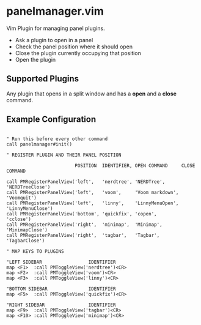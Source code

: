 # panelmanager.vim

Vim Plugin for managing panel plugins.

* Ask a plugin to open in a panel
* Check the panel position where it should open
* Close the plugin currently occupying that position
* Open the plugin

## Supported Plugins

Any plugin that opens in a split window and has a **open** and a **close**
command.

## Example Configuration

```vim

" Run this before every other command
call panelmanager#init()

" REGISTER PLUGIN AND THEIR PANEL POSITION

                         POSITION  IDENTIFIER, OPEN COMMAND     CLOSE COMMAND

call PMRegisterPanelView('left',   'nerdtree', 'NERDTree',      'NERDTreeClose')
call PMRegisterPanelView('left',   'voom',     'Voom markdown', 'Voomquit')
call PMRegisterPanelView('left',   'linny',    'LinnyMenuOpen', 'LinnyMenuClose')
call PMRegisterPanelView('bottom', 'quickfix', 'copen',         'cclose')
call PMRegisterPanelView('right',  'minimap',  'Minimap',       'MinimapClose')
call PMRegisterPanelView('right',  'tagbar',   'Tagbar',        'TagbarClose')

" MAP KEYS TO PLUGINS

"LEFT SIDEBAR                 IDENTIFIER
map <F1>  :call PMToggleView('nerdtree')<CR>
map <F2>  :call PMToggleView('voom')<CR>
map <F3>  :call PMToggleView('linny')<CR>

"BOTTOM SIDEBAR               IDENTIFIER
map <F5>  :call PMToggleView('quickfix')<CR>

"RIGHT SIDEBAR                IDENTIFIER
map <F9>  :call PMToggleView('tagbar')<CR>
map <F10> :call PMToggleView('minimap')<CR>
```
